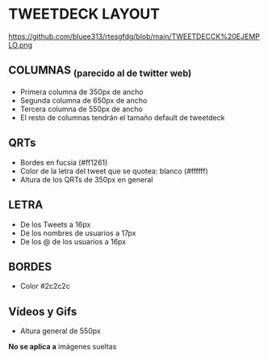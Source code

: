 # TWEETDECK LAYOUT

https://github.com/bluee313/rtesgfdg/blob/main/TWEETDECCK%20EJEMPLO.png

## COLUMNAS <sub> (parecido al de twitter web) </sub>
- Primera columna de 350px de ancho
- Segunda columna de 650px de ancho
- Tercera columna de 550px de ancho
- El resto de columnas tendrán el tamaño default de tweetdeck

## QRTs
- Bordes en fucsia (#ff1261)
- Color de la letra del tweet que se quotea: blanco (#ffffff)
- Altura de los QRTs de 350px en general

## LETRA
- De los Tweets a 16px
- De los nombres de usuarios a 17px
- De los @ de los usuarios a 16px

## BORDES
- Color #2c2c2c

## Vídeos y Gifs
- Altura general de 550px

**No se aplica a** imágenes sueltas 
